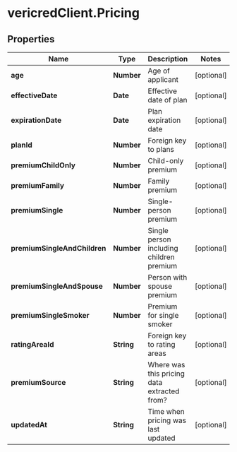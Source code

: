 # vericredClient.Pricing

## Properties
Name | Type | Description | Notes
------------ | ------------- | ------------- | -------------
**age** | **Number** | Age of applicant | [optional] 
**effectiveDate** | **Date** | Effective date of plan | [optional] 
**expirationDate** | **Date** | Plan expiration date | [optional] 
**planId** | **Number** | Foreign key to plans | [optional] 
**premiumChildOnly** | **Number** | Child-only premium | [optional] 
**premiumFamily** | **Number** | Family premium | [optional] 
**premiumSingle** | **Number** | Single-person premium | [optional] 
**premiumSingleAndChildren** | **Number** | Single person including children premium | [optional] 
**premiumSingleAndSpouse** | **Number** | Person with spouse premium | [optional] 
**premiumSingleSmoker** | **Number** | Premium for single smoker | [optional] 
**ratingAreaId** | **String** | Foreign key to rating areas | [optional] 
**premiumSource** | **String** | Where was this pricing data extracted from? | [optional] 
**updatedAt** | **String** | Time when pricing was last updated | [optional] 


